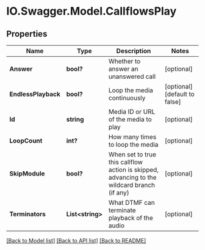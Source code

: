 # IO.Swagger.Model.CallflowsPlay
## Properties

Name | Type | Description | Notes
------------ | ------------- | ------------- | -------------
**Answer** | **bool?** | Whether to answer an unanswered call | [optional] 
**EndlessPlayback** | **bool?** | Loop the media continuously | [optional] [default to false]
**Id** | **string** | Media ID or URL of the media to play | [optional] 
**LoopCount** | **int?** | How many times to loop the media | [optional] 
**SkipModule** | **bool?** | When set to true this callflow action is skipped, advancing to the wildcard branch (if any) | [optional] 
**Terminators** | **List&lt;string&gt;** | What DTMF can terminate playback of the audio | [optional] 

[[Back to Model list]](../README.md#documentation-for-models) [[Back to API list]](../README.md#documentation-for-api-endpoints) [[Back to README]](../README.md)

